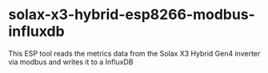 # solax-x3-hybrid-esp8266-modbus-influxdb
This ESP tool reads the metrics data from the Solax X3 Hybrid Gen4 inverter via modbus and writes it to a InfluxDB
